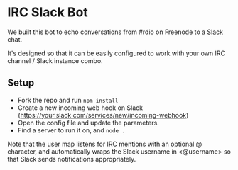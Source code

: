 IRC Slack Bot
========

We built this bot to echo conversations from #rdio on Freenode to a [Slack](https://slack.com/) chat.

It's designed so that it can be easily configured to work with your own IRC channel / Slack instance combo.


Setup
-----

* Fork the repo and run `npm install`
* Create a new incoming web hook on Slack (https://your.slack.com/services/new/incoming-webhook)
* Open the config file and update the parameters.
* Find a server to run it on, and `node .`

Note that the user map listens for IRC mentions with an optional @ character, and automatically wraps the Slack username in <@username> so that Slack sends notifications appropriately.
